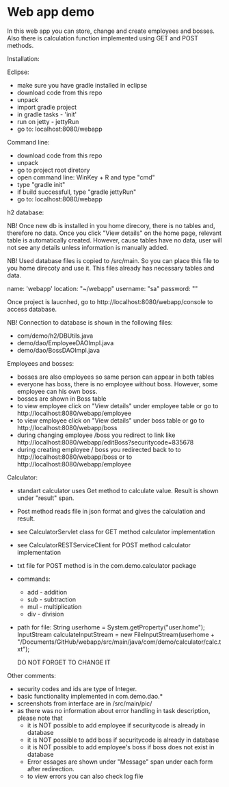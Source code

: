 
# Web app demo

In this web app you can store, change and create employees and bosses. 
Also there is calculation function implemented using GET and POST methods.

Installation:

Eclipse:

- make sure you have gradle installed in eclipse
- download code from this repo
- unpack
- import gradle project
- in gradle tasks - 'init'
- run on jetty - jettyRun
- go to: localhost:8080/webapp

Command line:

-  download code from this repo
-  unpack
-  go to project root diretory
-  open command line: WinKey + R and type "cmd"
-  type "gradle init"
-  if build successfull, type "gradle jettyRun"
-  go to: localhost:8080/webapp

h2 database:

NB! Once new db is installed in you home direcory, there is no tables and, therefore no data. Once you click "View details" on the home page, relevant table is automatically created. However, cause tables have no data, user will not see any details unless information is manually added.

NB! Used database files is copied to /src/main. So you can place this file to you home direcoty and use it. This files already has
necessary tables and data.

name: 'webapp'
location: "~/webapp"
username: "sa"
password: ""

Once project is laucnhed, go to http://localhost:8080/webapp/console to access database.


NB! Connection to database is shown in the following files:

- com/demo/h2/DBUtils.java
- demo/dao/EmployeeDAOImpl.java
- demo/dao/BossDAOImpl.java

Employees and bosses:
- bosses are also employees so same person can appear in both tables
- everyone has boss, there is no employee without boss. However, some employee can his own boss.
- bosses are shown in Boss table
- to view employee click on "View details" under employee table or go to http://localhost:8080/webapp/employee
- to view employee click on "View details" under boss table or go to http://localhost:8080/webapp/boss
- during changing employee /boss you redirect to link like http://localhost:8080/webapp/editBoss?securitycode=835678
- during creating employee / boss you redirected back to to http://localhost:8080/webapp/boss or to http://localhost:8080/webapp/employee

Calculator:
- standart calculator uses Get method to calculate value. Result is shown under "result" span.
- Post method reads file in json format and gives the calculation and result.
- see CalculatorServlet class for GET method calculator implementation
- see CalculatorRESTServiceClient for POST method calculator implementation
- txt file for POST method is in the com.demo.calculator package
- commands:
   * add - addition
   * sub - subtraction
   * mul - multiplication
   * div - division
   
- path for file: 
    String userhome = System.getProperty("user.home");
    InputStream calculateInputStream = new FileInputStream(userhome + "/Documents/GitHub/webapp/src/main/java/com/demo/calculator/calc.txt");
    
    DO NOT FORGET TO CHANGE IT

Other comments:

- security codes and ids are type of Integer.
- basic functionality implemented in com.demo.dao.*
- screenshots from interface are in /src/main/pic/
- as there was no information about error handling in task description, please note that
     * it is NOT possible to add employee if securitycode is already in database
     * it is NOT possible to add boss if securitycode is already in database
     * it is NOT possible to add employee's boss if boss does not exist in database
     * Error essages are shown under "Message" span under each form after redirection.
     * to view errors you can also check log file


